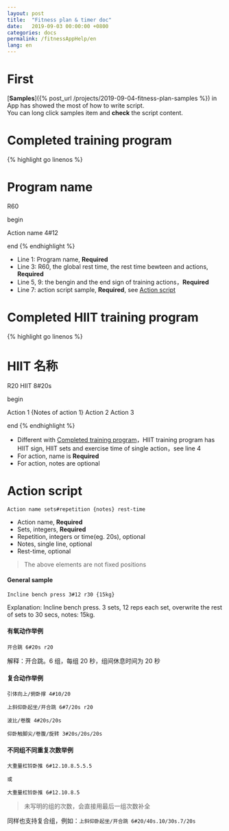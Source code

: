 ```yaml
---
layout: post
title:  "Fitness plan & timer doc"
date:   2019-09-03 00:00:00 +0800
categories: docs
permalink: /fitnessAppHelp/en
lang: en
---
```


# First
[**Samples**]({% post_url /projects/2019-09-04-fitness-plan-samples %}) in App has showed the most of how to write script.  
You can long click samples item and **check** the script content.

<a id="complete_training_structure"/>

# Completed training program
{% highlight go linenos %}
# Program name

R60 

begin 

Action name 4#12 

end
{% endhighlight %}

- Line 1: Program name, **Required**
- Line 3: R60, the global rest time, the rest time bewteen and actions, **Required**
- Line 5, 9: the bengin and the end sign of training actions，**Required**
- Line 7: action script sample, **Required**, see [Action script](#action)


# Completed HIIT training program
{% highlight go linenos %}
# HIIT 名称

R20 
HIIT 8#20s

begin 

Action 1 {Notes of action 1}
Action 2
Action 3

end
{% endhighlight %}

- Different with [Completed training program](#complete_training_structure)，HIIT training program has HIIT sign, HIIT sets and exercise time of single action，see line 4
- For action, name is **Required**
- For action, notes are optional

<a id="action" />

# Action script
```
Action name sets#repetition {notes} rest-time
```
- Action name, **Required**
- Sets, integers, **Required**
- Repetition, integers or time(eg. 20s), optional
- Notes, single line, optional
- Rest-time, optional

> The above elements are not fixed positions


#### General sample
```
Incline bench press 3#12 r30 {15kg}
```
Explanation: Incline bench press. 3 sets, 12 reps each set, overwrite the rest of sets to 30 secs, notes: 15kg.


#### 有氧动作举例
```
开合跳 6#20s r20
```
解释：开合跳。6 组，每组 20 秒，组间休息时间为 20 秒


#### 复合动作举例
```
引体向上/俯卧撑 4#10/20 

上斜仰卧起坐/开合跳 6#7/20s r20

波比/卷腹 4#20s/20s

仰卧触脚尖/卷腹/旋转 3#20s/20s/20s
```

#### 不同组不同重复次数举例
```
大重量杠铃卧推 6#12.10.8.5.5.5

或

大重量杠铃卧推 6#12.10.8.5
```

> 未写明的组的次数，会直接用最后一组次数补全

同样也支持复合组，例如：`上斜仰卧起坐/开合跳 6#20/40s.10/30s.7/20s`
